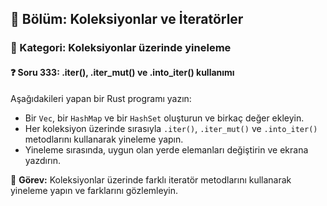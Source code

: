 ## 📘 Bölüm: Koleksiyonlar ve İteratörler  
### 🔹 Kategori: Koleksiyonlar üzerinde yineleme  
#### ❓ Soru 333: .iter(), .iter_mut() ve .into_iter() kullanımı

Aşağıdakileri yapan bir Rust programı yazın:

- Bir `Vec`, bir `HashMap` ve bir `HashSet` oluşturun ve birkaç değer ekleyin.
- Her koleksiyon üzerinde sırasıyla `.iter()`, `.iter_mut()` ve `.into_iter()` metodlarını kullanarak yineleme yapın.
- Yineleme sırasında, uygun olan yerde elemanları değiştirin ve ekrana yazdırın.

🔧 **Görev:** Koleksiyonlar üzerinde farklı iteratör metodlarını kullanarak yineleme yapın ve farklarını gözlemleyin.
